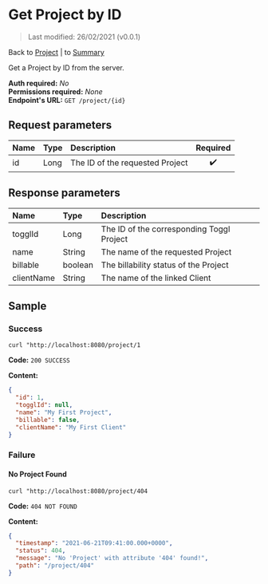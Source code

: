 # Get Project by ID

> Last modified: 26/02/2021 (v0.0.1)

Back to [Project](../Project.md) | to [Summary](../../README.md)

Get a Project by ID from the server.

**Auth required:** _No_  
**Permissions required:** _None_  
**Endpoint's URL:** `GET /project/{id}`

## Request parameters

| Name | Type | Description | Required |
|:--|:--|:--|:--:|
| id | Long | The ID of the requested Project | ✔️ |

## Response parameters

| Name | Type | Description |
|:--|:--|:--|
| togglId | Long | The ID of the corresponding Toggl Project
| name | String | The name of the requested Project
| billable | boolean | The billability status of the Project
| clientName | String | The name of the linked Client

## Sample

### Success

```shell
curl "http://localhost:8080/project/1
```

**Code:** `200 SUCCESS`

**Content:**

```json
{
  "id": 1,
  "togglId": null,
  "name": "My First Project",
  "billable": false,
  "clientName": "My First Client"
}
```

### Failure

#### No Project Found

```shell
curl "http://localhost:8080/project/404
```

**Code:** `404 NOT FOUND`

**Content:**

```json
{
  "timestamp": "2021-06-21T09:41:00.000+0000",
  "status": 404,
  "message": "No 'Project' with attribute '404' found!",
  "path": "/project/404"
}
```